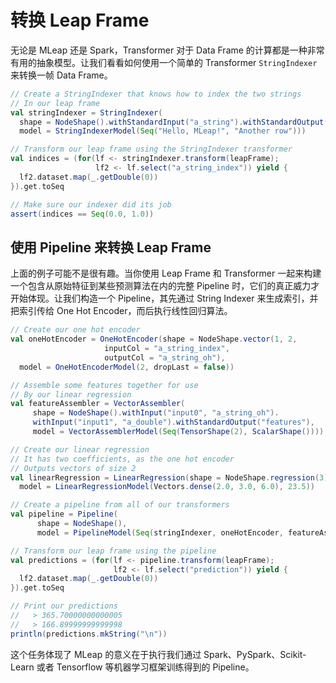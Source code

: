 # 转换 Leap Frame

无论是 MLeap 还是 Spark，Transformer 对于 Data Frame 的计算都是一种非常有用的抽象模型。让我们看看如何使用一个简单的  Transformer `StringIndexer` 来转换一帧 Data Frame。

```scala
// Create a StringIndexer that knows how to index the two strings
// In our leap frame
val stringIndexer = StringIndexer(
  shape = NodeShape().withStandardInput("a_string").withStandardOutput("a_string_index"),
  model = StringIndexerModel(Seq("Hello, MLeap!", "Another row")))

// Transform our leap frame using the StringIndexer transformer
val indices = (for(lf <- stringIndexer.transform(leapFrame);
                   lf2 <- lf.select("a_string_index")) yield {
  lf2.dataset.map(_.getDouble(0))
}).get.toSeq

// Make sure our indexer did its job
assert(indices == Seq(0.0, 1.0))
```

## 使用 Pipeline 来转换 Leap Frame

上面的例子可能不是很有趣。当你使用 Leap Frame 和 Transformer 一起来构建一个包含从原始特征到某些预测算法在内的完整 Pipeline 时，它们的真正威力才开始体现。让我们构造一个 Pipeline，其先通过 String Indexer 来生成索引，并把索引传给 One Hot Encoder，而后执行线性回归算法。  

```scala
// Create our one hot encoder
val oneHotEncoder = OneHotEncoder(shape = NodeShape.vector(1, 2, 
                     inputCol = "a_string_index",
                     outputCol = "a_string_oh"),
  model = OneHotEncoderModel(2, dropLast = false))

// Assemble some features together for use
// By our linear regression
val featureAssembler = VectorAssembler(
     shape = NodeShape().withInput("input0", "a_string_oh").
     withInput("input1", "a_double").withStandardOutput("features"),
     model = VectorAssemblerModel(Seq(TensorShape(2), ScalarShape())))

// Create our linear regression
// It has two coefficients, as the one hot encoder
// Outputs vectors of size 2
val linearRegression = LinearRegression(shape = NodeShape.regression(3),
  model = LinearRegressionModel(Vectors.dense(2.0, 3.0, 6.0), 23.5))

// Create a pipeline from all of our transformers
val pipeline = Pipeline(
      shape = NodeShape(),
      model = PipelineModel(Seq(stringIndexer, oneHotEncoder, featureAssembler, linearRegression)))

// Transform our leap frame using the pipeline
val predictions = (for(lf <- pipeline.transform(leapFrame);
                       lf2 <- lf.select("prediction")) yield {
  lf2.dataset.map(_.getDouble(0))
}).get.toSeq

// Print our predictions
//   > 365.70000000000005
//   > 166.89999999999998
println(predictions.mkString("\n"))
```

这个任务体现了 MLeap 的意义在于执行我们通过 Spark、PySpark、Scikit-Learn 或者 Tensorflow 等机器学习框架训练得到的 Pipeline。  